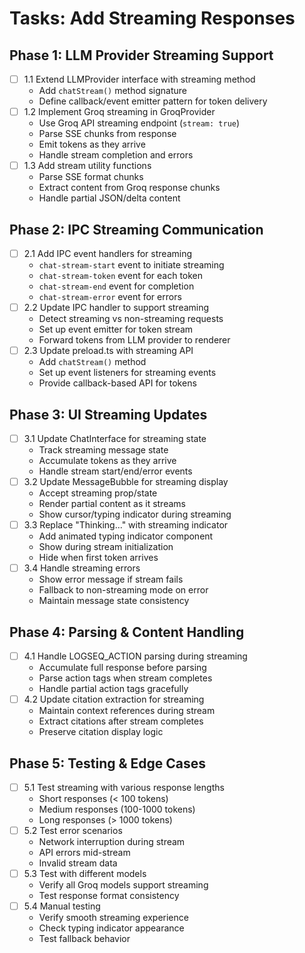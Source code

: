 # Tasks: Add Streaming Responses

## Phase 1: LLM Provider Streaming Support
- [ ] 1.1 Extend LLMProvider interface with streaming method
  - Add `chatStream()` method signature
  - Define callback/event emitter pattern for token delivery
- [ ] 1.2 Implement Groq streaming in GroqProvider
  - Use Groq API streaming endpoint (`stream: true`)
  - Parse SSE chunks from response
  - Emit tokens as they arrive
  - Handle stream completion and errors
- [ ] 1.3 Add stream utility functions
  - Parse SSE format chunks
  - Extract content from Groq response chunks
  - Handle partial JSON/delta content

## Phase 2: IPC Streaming Communication
- [ ] 2.1 Add IPC event handlers for streaming
  - `chat-stream-start` event to initiate streaming
  - `chat-stream-token` event for each token
  - `chat-stream-end` event for completion
  - `chat-stream-error` event for errors
- [ ] 2.2 Update IPC handler to support streaming
  - Detect streaming vs non-streaming requests
  - Set up event emitter for token stream
  - Forward tokens from LLM provider to renderer
- [ ] 2.3 Update preload.ts with streaming API
  - Add `chatStream()` method
  - Set up event listeners for streaming events
  - Provide callback-based API for tokens

## Phase 3: UI Streaming Updates
- [ ] 3.1 Update ChatInterface for streaming state
  - Track streaming message state
  - Accumulate tokens as they arrive
  - Handle stream start/end/error events
- [ ] 3.2 Update MessageBubble for streaming display
  - Accept streaming prop/state
  - Render partial content as it streams
  - Show cursor/typing indicator during streaming
- [ ] 3.3 Replace "Thinking..." with streaming indicator
  - Add animated typing indicator component
  - Show during stream initialization
  - Hide when first token arrives
- [ ] 3.4 Handle streaming errors
  - Show error message if stream fails
  - Fallback to non-streaming mode on error
  - Maintain message state consistency

## Phase 4: Parsing & Content Handling
- [ ] 4.1 Handle LOGSEQ_ACTION parsing during streaming
  - Accumulate full response before parsing
  - Parse action tags when stream completes
  - Handle partial action tags gracefully
- [ ] 4.2 Update citation extraction for streaming
  - Maintain context references during stream
  - Extract citations after stream completes
  - Preserve citation display logic

## Phase 5: Testing & Edge Cases
- [ ] 5.1 Test streaming with various response lengths
  - Short responses (< 100 tokens)
  - Medium responses (100-1000 tokens)
  - Long responses (> 1000 tokens)
- [ ] 5.2 Test error scenarios
  - Network interruption during stream
  - API errors mid-stream
  - Invalid stream data
- [ ] 5.3 Test with different models
  - Verify all Groq models support streaming
  - Test response format consistency
- [ ] 5.4 Manual testing
  - Verify smooth streaming experience
  - Check typing indicator appearance
  - Test fallback behavior

